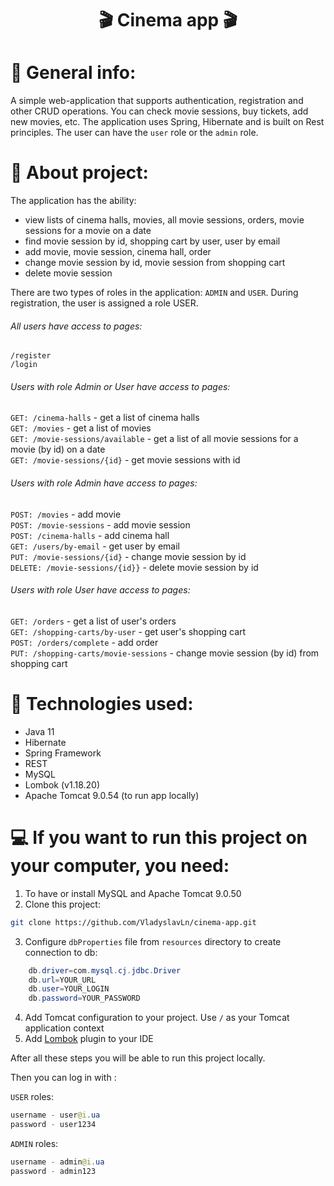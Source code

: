 # <p align="center">:clapper: Cinema app :clapper:</p>


# :closed_book: General info:
A simple web-application that supports authentication, registration and other CRUD operations. You can check movie sessions, buy tickets, add new movies, etc.
The application uses Spring, Hibernate and is built on Rest principles. The user can have the `user` role or the `admin` role.

# :eyes: About project:
The application has the ability:
- view lists of cinema halls, movies, all movie sessions, orders, movie sessions for a movie on a date
- find movie session by id, shopping cart by user, user by email
- add movie, movie session, cinema hall, order
- change movie session by id, movie session from shopping cart
- delete movie session </br>

There are two types of roles in the application: `ADMIN` and `USER`. During registration, the user is assigned a role USER.
###### All users have access to pages:
`/register` </br>
`/login` </br>
###### Users with role Admin or User have access to pages:
`GET: /cinema-halls` - get a list of cinema halls </br>
`GET: /movies` - get a list of movies </br>
`GET: /movie-sessions/available` - get a list of all movie sessions for a movie (by id) on a date </br>
`GET: /movie-sessions/{id}` - get movie sessions with id </br>
###### Users with role Admin have access to pages:
`POST: /movies` - add movie </br>
`POST: /movie-sessions` - add movie session </br>
`POST: /cinema-halls` - add cinema hall </br>
`GET: /users/by-email` - get user by email </br>
`PUT: /movie-sessions/{id}` - change movie session by id </br>
`DELETE: /movie-sessions/{id}}` - delete movie session by id </br>
###### Users with role User have access to pages:
`GET: /orders` - get a list of user's orders </br>
`GET: /shopping-carts/by-user` - get user's shopping cart </br>
`POST: /orders/complete` - add order </br>
`PUT: /shopping-carts/movie-sessions` - change movie session (by id) from shopping cart </br>

# :abacus: Technologies used:
- Java 11
- Hibernate
- Spring Framework
- REST
- MySQL
- Lombok (v1.18.20)
- Apache Tomcat 9.0.54 (to run app locally)

# :computer: If you want to run this project on your computer, you need:
1. To have or install MySQL and Apache Tomcat 9.0.50
2. Clone this project:
```bash
git clone https://github.com/VladyslavLn/cinema-app.git
```
3. Configure `dbProperties` file from `resources` directory to create connection to db:
```java
    db.driver=com.mysql.cj.jdbc.Driver
    db.url=YOUR_URL
    db.user=YOUR_LOGIN
    db.password=YOUR_PASSWORD
```
4. Add Tomcat configuration to your project. Use `/` as your Tomcat application context
5. Add [Lombok](https://projectlombok.org/setup/overview) plugin to your IDE

After all these steps you will be able to run this project locally.

Then you can log in with :

`USER` roles:
```java
username - user@i.ua
password - user1234
```
`ADMIN` roles:
```java
username - admin@i.ua
password - admin123
```